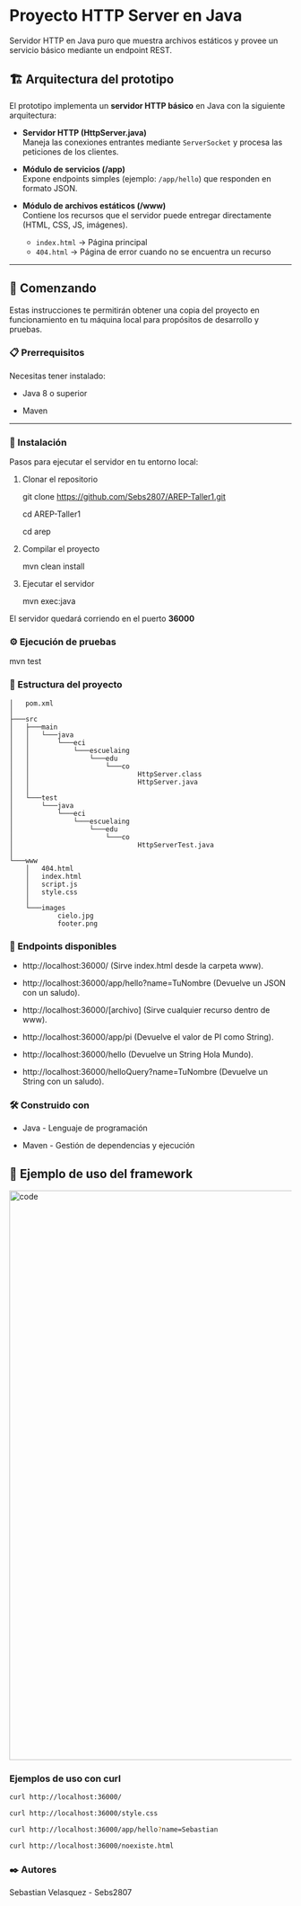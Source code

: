 # Proyecto HTTP Server en Java

Servidor HTTP en Java puro que muestra archivos estáticos y provee un servicio básico mediante un endpoint REST.

## 🏗️ Arquitectura del prototipo

El prototipo implementa un **servidor HTTP básico** en Java con la siguiente arquitectura:

- **Servidor HTTP (HttpServer.java)**  
  Maneja las conexiones entrantes mediante `ServerSocket` y procesa las peticiones de los clientes.

- **Módulo de servicios (/app)**  
  Expone endpoints simples (ejemplo: `/app/hello`) que responden en formato JSON.

- **Módulo de archivos estáticos (/www)**  
  Contiene los recursos que el servidor puede entregar directamente (HTML, CSS, JS, imágenes).  
  - `index.html` → Página principal  
  - `404.html` → Página de error cuando no se encuentra un recurso
    
---

## 🚀 Comenzando

Estas instrucciones te permitirán obtener una copia del proyecto en funcionamiento en tu máquina local para propósitos de desarrollo y pruebas.

### 📋 Prerrequisitos

Necesitas tener instalado:

- Java 8 o superior

- Maven

---

### 🔧 Instalación

Pasos para ejecutar el servidor en tu entorno local:

1. Clonar el repositorio

    git clone https://github.com/Sebs2807/AREP-Taller1.git

    cd AREP-Taller1
   
    cd arep

3. Compilar el proyecto
    
    mvn clean install

4. Ejecutar el servidor

    mvn exec:java

El servidor quedará corriendo en el puerto **36000**


### ⚙️ Ejecución de pruebas

mvn test

### 📂 Estructura del proyecto

```text
│   pom.xml
│
├───src
│   ├───main
│   │   └───java
│   │       └───eci
│   │           └───escuelaing
│   │               └───edu
│   │                   └───co
│   │                           HttpServer.class
│   │                           HttpServer.java
│   │
│   └───test
│       └───java
│           └───eci
│               └───escuelaing
│                   └───edu
│                       └───co
│                               HttpServerTest.java
│
└───www
    │   404.html
    │   index.html
    │   script.js
    │   style.css
    │
    └───images
            cielo.jpg
            footer.png
```

### 📡 Endpoints disponibles

- http://localhost:36000/ (Sirve index.html desde la carpeta www).

- http://localhost:36000/app/hello?name=TuNombre (Devuelve un JSON con un saludo).
  
- http://localhost:36000/[archivo] (Sirve cualquier recurso dentro de www).

- http://localhost:36000/app/pi (Devuelve el valor de PI como String).

- http://localhost:36000/hello (Devuelve un String Hola Mundo).

- http://localhost:36000/helloQuery?name=TuNombre (Devuelve un String con un saludo).

### 🛠️ Construido con

- Java - Lenguaje de programación

- Maven - Gestión de dependencias y ejecución

## 📝 Ejemplo de uso del framework
<img width="1398" height="1014" alt="code" src="https://github.com/user-attachments/assets/41c7e743-0701-4358-a7f4-95546fc1dfc8" />

### Ejemplos de uso con curl

```bash
curl http://localhost:36000/
```

```bash
curl http://localhost:36000/style.css

```

```bash
curl http://localhost:36000/app/hello?name=Sebastian
```

```bash
curl http://localhost:36000/noexiste.html
```
### ✒️ Autores

Sebastian Velasquez - Sebs2807

